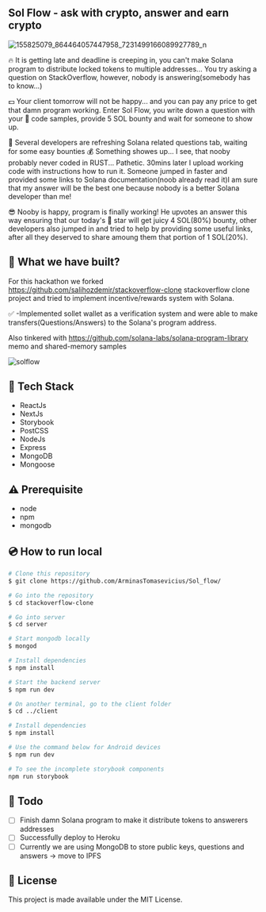 ## Sol Flow - ask with crypto, answer and earn crypto

![155825079_864464057447958_7231499166089927789_n](https://user-images.githubusercontent.com/17235885/109586623-38584680-7b0e-11eb-9335-cd12721a3b1d.png)


:fire: It is getting late and deadline is creeping in, you can't make Solana program to distribute locked tokens to multiple addresses... You try asking a question on StackOverflow, however, nobody is answering(somebody has to know...)

:dollar: Your client tomorrow will not be happy... and you can pay any price to get that damn program working. 
Enter Sol Flow, you write down a question with your :shit: code samples, provide 5 SOL bounty and wait for someone to show up.

:brain: Several developers are refreshing Solana related questions tab, waiting for some easy bounties :moneybag: 
Something showes up...
I see, that nooby probably never coded in RUST... Pathetic. 30mins later I upload working code with instructions how to run it. Someone jumped in faster and provided some links to Solana documentation(noob already read it)I am sure that my answer will be the best one because nobody is a better Solana developer than me!

:sunglasses: Nooby is happy, program is finally working! He upvotes an answer this way ensuring that our today's :guitar: star will get juicy 4 SOL(80%) bounty, other developers also jumped in and tried to help by providing some useful links, after all they deserved to share amoung them that portion of 1 SOL(20%).


## :hammer: What we have built?

For this hackathon we forked https://github.com/salihozdemir/stackoverflow-clone stackoverflow clone project and tried to implement incentive/rewards system with Solana.

:white_check_mark: -Implemented sollet wallet as a verification system and were able to make transfers(Questions/Answers) to the Solana's program address.

Also tinkered with https://github.com/solana-labs/solana-program-library memo and shared-memory samples

![solflow](https://user-images.githubusercontent.com/17235885/109586594-2aa2c100-7b0e-11eb-9421-9ce48979ef35.png)


## :rocket: Tech Stack

- ReactJs
- NextJs
- Storybook
- PostCSS
- NodeJs
- Express
- MongoDB
- Mongoose

## :warning: Prerequisite

- node
- npm
- mongodb

## :cd: How to run local

```bash
# Clone this repository
$ git clone https://github.com/ArminasTomasevicius/Sol_flow/

# Go into the repository
$ cd stackoverflow-clone

# Go into server
$ cd server

# Start mongodb locally
$ mongod

# Install dependencies
$ npm install

# Start the backend server
$ npm run dev

# On another terminal, go to the client folder
$ cd ../client

# Install dependencies
$ npm install

# Use the command below for Android devices
$ npm run dev

# To see the incomplete storybook components
npm run storybook
```

## :scroll: Todo

- [ ] Finish damn Solana program to make it distribute tokens to answerers addresses
- [ ] Successfully deploy to Heroku
- [ ] Currently we are using MongoDB to store public keys, questions and answers -> move to IPFS

## :memo: License

This project is made available under the MIT License.
